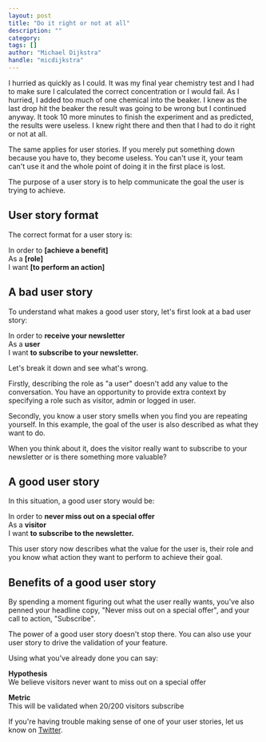 ```yaml
---
layout: post
title: "Do it right or not at all"
description: ""
category: 
tags: []
author: "Michael Dijkstra"
handle: "micdijkstra"
---
```


I hurried as quickly as I could. It was my final year chemistry test and I had to make sure I calculated the correct concentration or I would fail. As I hurried, I added too much of one chemical into the beaker. I knew as the last drop hit the beaker the result was going to be wrong but I continued anyway. It took 10 more minutes to finish the experiment and as predicted, the results were useless. I knew right there and then that I had to do it right or not at all.

The same applies for user stories. If you merely put something down because you have to, they become useless. You can't use it, your team can't use it and the whole point of doing it in the first place is lost.

The purpose of a user story is to help communicate the goal the user is trying to achieve. 

## User story format

The correct format for a user story is:

In order to **[achieve a benefit]**<br />
As a **[role]**<br />
I want **[to perform an action]**

## A bad user story

To understand what makes a good user story, let's first look at a bad user story:

In order to **receive your newsletter**<br />
As a **user**<br />
I want **to subscribe to your newsletter.**

Let's break it down and see what's wrong.

Firstly, describing the role as "a user" doesn't add any value to the conversation. You have an opportunity to provide extra context by specifying a role such as visitor, admin or logged in user.

Secondly, you know a user story smells when you find you are repeating yourself. In this example, the goal of the user is also described as what they want to do. 

When you think about it, does the visitor really want to subscribe to your newsletter or is there something more valuable?

## A good user story

In this situation, a good user story would be:

In order to **never miss out on a special offer**<br />
As a **visitor**<br />
I want **to subscribe to the newsletter.**

This user story now describes what the value for the user is, their role and you know what action they want to perform to achieve their goal.

## Benefits of a good user story

By spending a moment figuring out what the user really wants, you've also penned your headline copy, "Never miss out on a special offer", and your call to action, "Subscribe".

The power of a good user story doesn't stop there. You can also use your user story to drive the validation of your feature.

Using what you've already done you can say:

**Hypothesis**<br />
We believe visitors never want to miss out on a special offer

**Metric**<br />This will be validated when 20/200 visitors subscribe

If you're having trouble making sense of one of your user stories, let us know on [Twitter](http://twitter.com/storyberg).